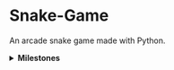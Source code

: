 # Snake-Game
An arcade snake game made with Python. 

<details><summary><b>Milestones<b/></summary>
<hr>
  
 - Completed Milestones
     - Respawn Snake
     - Border Collision
     - Score
     - Spawning apple and snake growth
     - Snake motion 
  
  - Todo
      - Obstacles
      - Second Player and Lives
      - Other Level
      - Main Menu
      - AI Snake
      - Login
      - Leader Board
      - Save Progress
 
